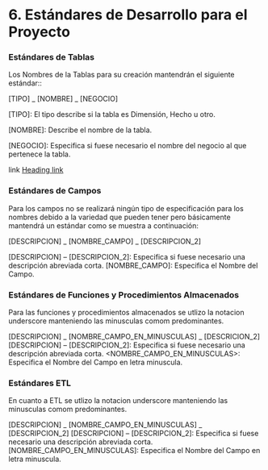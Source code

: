 # 6. Estándares de Desarrollo para el Proyecto
### Estándares de Tablas
Los Nombres de la Tablas para su creación mantendrán el siguiente estándar::

[TIPO] _ [NOMBRE] _ [NEGOCIO]

[TIPO]: El tipo describe si la tabla es Dimensión, Hecho u otro.

[NOMBRE]: Describe el nombre de la tabla.

[NEGOCIO]: Especifica si fuese necesario el nombre del negocio al que pertenece la tabla.

link [Heading link](XFORCE/0-acreacion-schemas/0-acreacion-schemas "enlace")

### Estándares de Campos
Para los campos no se realizará ningún tipo de especificación para los nombres debido a la variedad que pueden tener pero básicamente mantendrá un estándar como se muestra a continuación:
 
[DESCRIPCION] _ [NOMBRE_CAMPO] _ [DESCRIPCION_2]

[DESCRIPCION] – [DESCRIPCION_2]: Especifica si fuese necesario una descripción abreviada corta.
[NOMBRE_CAMPO]: Especifica el Nombre del Campo.

### Estándares de Funciones y Procedimientos Almacenados
Para las funciones y procedimientos almacenados se utlizo la notacion underscore manteniendo las minusculas comom predominantes.

[DESCRIPCION] _ [NOMBRE_CAMPO_EN_MINUSCULAS] _ [DESCRICION_2]
[DESCRIPCION] – [DESCRIPCION_2]: Especifica si fuese necesario una descripción abreviada corta.
<NOMBRE_CAMPO_EN_MINUSCULAS>: Especifica el Nombre del Campo en letra minuscula.

### Estándares ETL
En cuanto a ETL se utlizo la notacion underscore manteniendo las minusculas comom predominantes.

[DESCRIPCION] _ [NOMBRE_CAMPO_EN_MINUSCULAS] _ [DESCRIPCION_2]
[DESCRIPCION] – [DESCRIPCION_2]: Especifica si fuese necesario una descripción abreviada corta.
[NOMBRE_CAMPO_EN_MINUSCULAS]: Especifica el Nombre del Campo en letra minuscula.
